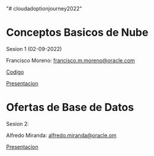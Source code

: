 "# cloudadoptionjourney2022" 

# Conceptos Basicos de Nube

Sesion 1 (02-09-2022)

Francisco Moreno: francisco.m.moreno@oracle.com

[Codigo](https://github.com/fmorenod81/OCI_TF)

[Presentacion](Cloud_Adoption_Journey_v1_02092022.pdf)

# Ofertas de Base de Datos

Sesion 2:

Alfredo Miranda: alfredo.miranda@oracle.om

[Presentacion](Database_Cloud_Options_ADB_v1_09092022.pdf)